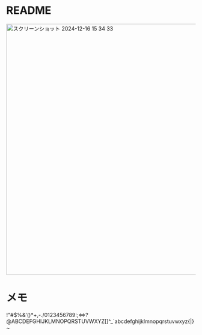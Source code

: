 # README

<img width="669" alt="スクリーンショット 2024-12-16 15 34 33" src="https://github.com/user-attachments/assets/956d0531-e8d3-4f37-9a03-3d7c8275622c" />

# メモ
!"#$%&'()*+,-./0123456789:;<=>?@ABCDEFGHIJKLMNOPQRSTUVWXYZ[\]^_`abcdefghijklmnopqrstuvwxyz{|}~

